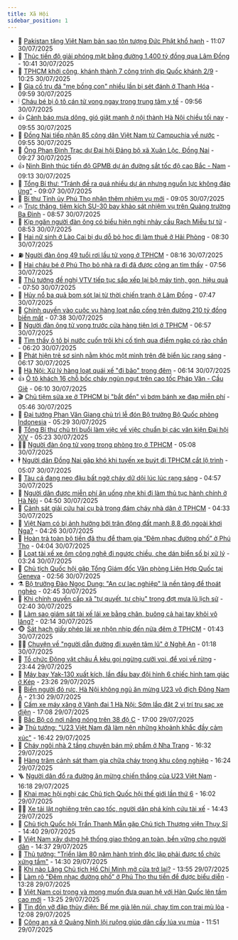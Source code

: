 ```yaml
---
title: Xã Hội
sidebar_position: 1
---
```


<!-- dantri-xa-hoi:START -->
- 🫣 [Pakistan tặng Việt Nam bản sao tôn tượng Đức Phật khổ hạnh](https://dantri.com.vn/xa-hoi/pakistan-tang-viet-nam-ban-sao-ton-tuong-duc-phat-kho-hanh-20250730174059504.htm) - 11:07 30/07/2025
- 💼 [Thúc tiến độ giải phóng mặt bằng đường 1.400 tỷ đồng qua Lâm Đồng](https://dantri.com.vn/xa-hoi/thuc-tien-do-giai-phong-mat-bang-duong-1400-ty-dong-qua-lam-dong-20250730172836645.htm) - 10:41 30/07/2025
- 🎊 [TPHCM khởi công, khánh thành 7 công trình dịp Quốc khánh 2/9](https://dantri.com.vn/xa-hoi/tphcm-khoi-cong-khanh-thanh-7-cong-trinh-dip-quoc-khanh-29-20250730161700152.htm) - 10:25 30/07/2025
- 🙉 [Gia cố trụ đá &quot;mẹ bồng con&quot; nhiều lần bị sét đánh ở Thanh Hóa](https://dantri.com.vn/xa-hoi/gia-co-tru-da-me-bong-con-nhieu-lan-bi-set-danh-o-thanh-hoa-20250730162521217.htm) - 09:59 30/07/2025
- 🕯 [Cháu bé bị ô tô cán tử vong ngay trong trung tâm y tế](https://dantri.com.vn/xa-hoi/chau-be-bi-o-to-can-tu-vong-ngay-trong-trung-tam-y-te-20250730164345156.htm) - 09:56 30/07/2025
- 👍 [Cảnh báo mưa dông, gió giật mạnh ở nội thành Hà Nội chiều tối nay](https://dantri.com.vn/xa-hoi/canh-bao-mua-dong-gio-giat-manh-o-noi-thanh-ha-noi-chieu-toi-nay-20250730165136750.htm) - 09:55 30/07/2025
- 🤖 [Đồng Nai tiếp nhận 85 công dân Việt Nam từ Campuchia về nước](https://dantri.com.vn/xa-hoi/dong-nai-tiep-nhan-85-cong-dan-viet-nam-tu-campuchia-ve-nuoc-20250730163354703.htm) - 09:55 30/07/2025
- 🙉 [Ông Phan Đình Trạc dự Đại hội Đảng bộ xã Xuân Lộc, Đồng Nai](https://dantri.com.vn/xa-hoi/ong-phan-dinh-trac-du-dai-hoi-dang-bo-xa-xuan-loc-dong-nai-20250730150622145.htm) - 09:27 30/07/2025
- 👍 [Ninh Bình thúc tiến độ GPMB dự án đường sắt tốc độ cao Bắc - Nam](https://dantri.com.vn/xa-hoi/ninh-binh-thuc-tien-do-gpmb-du-an-duong-sat-toc-do-cao-bac-nam-20250730160709033.htm) - 09:13 30/07/2025
- 🗽 [Tổng Bí thư: “Tránh đề ra quá nhiều dự án nhưng nguồn lực không đáp ứng”](https://dantri.com.vn/xa-hoi/tong-bi-thu-tranh-de-ra-qua-nhieu-du-an-nhung-nguon-luc-khong-dap-ung-20250730153309026.htm) - 09:07 30/07/2025
- 🗽 [Bí thư Tỉnh ủy Phú Thọ nhận thêm nhiệm vụ mới](https://dantri.com.vn/xa-hoi/bi-thu-tinh-uy-phu-tho-nhan-them-nhiem-vu-moi-20250730155551042.htm) - 09:05 30/07/2025
- 🔥 [Trực thăng, tiêm kích SU-30 bay khảo sát nhiệm vụ trên Quảng trường Ba Đình](https://dantri.com.vn/xa-hoi/truc-thang-tiem-kich-su-30-bay-khao-sat-nhiem-vu-tren-quang-truong-ba-dinh-20250730155053240.htm) - 08:57 30/07/2025
- 🦒 [Kịp ngăn người đàn ông có biểu hiện nghi nhảy cầu Rạch Miễu tự tử](https://dantri.com.vn/xa-hoi/kip-ngan-nguoi-dan-ong-co-bieu-hien-nghi-nhay-cau-rach-mieu-tu-tu-20250730153524842.htm) - 08:53 30/07/2025
- 🧐 [Hai nữ sinh ở Lào Cai bị dụ dỗ bỏ học đi làm thuê ở Hải Phòng](https://dantri.com.vn/xa-hoi/hai-nu-sinh-o-lao-cai-bi-du-do-bo-hoc-di-lam-thue-o-hai-phong-20250730152525008.htm) - 08:30 30/07/2025
- ⛽️ [Người đàn ông 49 tuổi rơi lầu tử vong ở TPHCM](https://dantri.com.vn/xa-hoi/nguoi-dan-ong-49-tuoi-roi-lau-tu-vong-o-tphcm-20250730145244885.htm) - 08:16 30/07/2025
- 🚀 [Hai cháu bé ở Phú Thọ bỏ nhà ra đi đã được công an tìm thấy](https://dantri.com.vn/xa-hoi/hai-chau-be-o-phu-tho-bo-nha-ra-di-da-duoc-cong-an-tim-thay-20250730144338106.htm) - 07:56 30/07/2025
- 🦒 [Thủ tướng đề nghị VTV tiếp tục sắp xếp lại bộ máy tinh, gọn, hiệu quả](https://dantri.com.vn/xa-hoi/thu-tuong-de-nghi-vtv-tiep-tuc-sap-xep-lai-bo-may-tinh-gon-hieu-qua-20250730144617010.htm) - 07:50 30/07/2025
- 🦅 [Hủy nổ ba quả bom sót lại từ thời chiến tranh ở Lâm Đồng](https://dantri.com.vn/xa-hoi/huy-no-ba-qua-bom-sot-lai-tu-thoi-chien-tranh-o-lam-dong-20250730143909946.htm) - 07:47 30/07/2025
- 🚀 [Chính quyền vào cuộc vụ hàng loạt nắp cống trên đường 210 tỷ đồng biến mất](https://dantri.com.vn/xa-hoi/chinh-quyen-vao-cuoc-vu-hang-loat-nap-cong-tren-duong-210-ty-dong-bien-mat-20250730140605565.htm) - 07:38 30/07/2025
- 🦅 [Người đàn ông tử vong trước cửa hàng tiện lợi ở TPHCM](https://dantri.com.vn/xa-hoi/nguoi-dan-ong-tu-vong-truoc-cua-hang-tien-loi-o-tphcm-20250730134621482.htm) - 06:57 30/07/2025
- 🤠 [Tìm thấy ô tô bị nước cuốn trôi khi cố tình qua điểm ngập có rào chắn](https://dantri.com.vn/xa-hoi/tim-thay-o-to-bi-nuoc-cuon-troi-khi-co-tinh-qua-diem-ngap-co-rao-chan-20250311153536907.htm) - 06:20 30/07/2025
- 💄 [Phát hiện trẻ sơ sinh nằm khóc một mình trên đê biển lúc rạng sáng](https://dantri.com.vn/xa-hoi/phat-hien-tre-so-sinh-nam-khoc-mot-minh-tren-de-bien-luc-rang-sang-20250730124135139.htm) - 06:17 30/07/2025
- 🥷 [Hà Nội: Xử lý hàng loạt quái xế &quot;đi bão&quot; trong đêm](https://dantri.com.vn/xa-hoi/ha-noi-xu-ly-hang-loat-quai-xe-di-bao-trong-dem-20250730125212278.htm) - 06:14 30/07/2025
- 👍 [Ô tô khách 16 chỗ bốc cháy ngùn ngụt trên cao tốc Pháp Vân - Cầu Giẽ](https://dantri.com.vn/xa-hoi/o-to-khach-16-cho-boc-chay-ngun-ngut-tren-cao-toc-phap-van-cau-gie-20250730124203536.htm) - 06:10 30/07/2025
- 🎬 [Chủ tiệm sửa xe ở TPHCM bị &quot;bắt đền&quot; vì bơm bánh xe đạp miễn phí](https://dantri.com.vn/xa-hoi/chu-tiem-sua-xe-o-tphcm-bi-bat-den-vi-bom-banh-xe-dap-mien-phi-20250730121823439.htm) - 05:46 30/07/2025
- 🦒 [Đại tướng Phan Văn Giang chủ trì lễ đón Bộ trưởng Bộ Quốc phòng Indonesia](https://dantri.com.vn/xa-hoi/dai-tuong-phan-van-giang-chu-tri-le-don-bo-truong-bo-quoc-phong-indonesia-20250730111542367.htm) - 05:29 30/07/2025
- 🌊 [Tổng Bí thư chủ trì buổi làm việc về việc chuẩn bị các văn kiện Đại hội XIV](https://dantri.com.vn/xa-hoi/tong-bi-thu-chu-tri-buoi-lam-viec-ve-viec-chuan-bi-cac-van-kien-dai-hoi-xiv-20250730122336424.htm) - 05:23 30/07/2025
- 🧑‍💻 [Người đàn ông tử vong trong phòng trọ ở TPHCM](https://dantri.com.vn/xa-hoi/nguoi-dan-ong-tu-vong-trong-phong-tro-o-tphcm-20250730114820440.htm) - 05:08 30/07/2025
- 🕴 [Người dân Đồng Nai gặp khó khi tuyến xe buýt đi TPHCM cắt lộ trình](https://dantri.com.vn/xa-hoi/nguoi-dan-dong-nai-gap-kho-khi-tuyen-xe-buyt-di-tphcm-cat-lo-trinh-20250729211712915.htm) - 05:07 30/07/2025
- 🤔 [Tàu cá đang neo đậu bất ngờ cháy dữ dội lúc lúc rạng sáng](https://dantri.com.vn/xa-hoi/tau-ca-dang-neo-dau-bat-ngo-chay-du-doi-luc-luc-rang-sang-20250730101611417.htm) - 04:57 30/07/2025
- 💄 [Người dân được miễn phí ăn uống nhẹ khi đi làm thủ tục hành chính ở Hà Nội](https://dantri.com.vn/xa-hoi/nguoi-dan-duoc-mien-phi-an-uong-nhe-khi-di-lam-thu-tuc-hanh-chinh-o-ha-noi-20250730114054142.htm) - 04:50 30/07/2025
- 🧠 [Cảnh sát giải cứu hai cụ bà trong đám cháy nhà dân ở TPHCM](https://dantri.com.vn/xa-hoi/canh-sat-giai-cuu-hai-cu-ba-trong-dam-chay-nha-dan-o-tphcm-20250730105355785.htm) - 04:33 30/07/2025
- 🦣 [Việt Nam có bị ảnh hưởng bởi trận động đất mạnh 8,8 độ ngoài khơi Nga?](https://dantri.com.vn/xa-hoi/viet-nam-co-bi-anh-huong-boi-tran-dong-dat-manh-88-do-ngoai-khoi-nga-20250730110744175.htm) - 04:26 30/07/2025
- 💫 [Hoàn trả toàn bộ tiền đã thu để tham gia “Đêm nhạc đường phố” ở Phú Thọ](https://dantri.com.vn/xa-hoi/hoan-tra-toan-bo-tien-da-thu-de-tham-gia-dem-nhac-duong-pho-o-phu-tho-20250730105235445.htm) - 04:04 30/07/2025
- 🚀 [Loạt tài xế xe ôm công nghệ đi ngược chiều, che dán biển số bị xử lý](https://dantri.com.vn/xa-hoi/loat-tai-xe-xe-om-cong-nghe-di-nguoc-chieu-che-dan-bien-so-bi-xu-ly-20250730101510487.htm) - 03:24 30/07/2025
- 🤔 [Chủ tịch Quốc hội gặp Tổng Giám đốc Văn phòng Liên Hợp Quốc tại Geneva](https://dantri.com.vn/xa-hoi/chu-tich-quoc-hoi-gap-tong-giam-doc-van-phong-lien-hop-quoc-tai-geneva-20250730095645090.htm) - 02:56 30/07/2025
- ⚗️ [Bộ trưởng Đào Ngọc Dung: &quot;An cư lạc nghiệp&quot; là nền tảng để thoát nghèo](https://dantri.com.vn/xa-hoi/bo-truong-dao-ngoc-dung-an-cu-lac-nghiep-la-nen-tang-de-thoat-ngheo-20250730093604249.htm) - 02:45 30/07/2025
- 🫶 [Khi chính quyền cấp xã &quot;tự quyết, tự chịu&quot; trong đợt mưa lũ lịch sử](https://dantri.com.vn/xa-hoi/khi-chinh-quyen-cap-xa-tu-quyet-tu-chiu-trong-dot-mua-lu-lich-su-20250730085835817.htm) - 02:40 30/07/2025
- 🌮 [Làm sao giám sát tài xế lái xe bằng chân, buông cả hai tay khỏi vô lăng?](https://dantri.com.vn/xa-hoi/lam-sao-giam-sat-tai-xe-lai-xe-bang-chan-buong-ca-hai-tay-khoi-vo-lang-20250730085150374.htm) - 02:14 30/07/2025
- 🐵 [Sát hạch giấy phép lái xe nhộn nhịp đến nửa đêm ở TPHCM](https://dantri.com.vn/xa-hoi/sat-hach-giay-phep-lai-xe-nhon-nhip-den-nua-dem-o-tphcm-20250729235059470.htm) - 01:43 30/07/2025
- 🧑‍🏫 [Chuyện về &quot;người dẫn đường đi xuyên tâm lũ&quot; ở Nghệ An](https://dantri.com.vn/xa-hoi/chuyen-ve-nguoi-dan-duong-di-xuyen-tam-lu-o-nghe-an-20250729162138567.htm) - 01:18 30/07/2025
- 💫 [Tổ chức Động vật châu Á kêu gọi ngừng cưỡi voi, để voi về rừng](https://dantri.com.vn/xa-hoi/to-chuc-dong-vat-chau-a-keu-goi-ngung-cuoi-voi-de-voi-ve-rung-20250728191949329.htm) - 23:44 29/07/2025
- 🦩 [Máy bay Yak-130 xuất kích, lần đầu bay đội hình 6 chiếc hình tam giác ở Kép](https://dantri.com.vn/xa-hoi/may-bay-yak-130-xuat-kich-lan-dau-bay-doi-hinh-6-chiec-hinh-tam-giac-o-kep-20250730051311911.htm) - 23:26 29/07/2025
- 🦄 [Biển người đỏ rực, Hà Nội không ngủ ăn mừng U23 vô địch Đông Nam Á](https://dantri.com.vn/xa-hoi/bien-nguoi-do-ruc-ha-noi-khong-ngu-an-mung-u23-vo-dich-dong-nam-a-20250730010541017.htm) - 21:30 29/07/2025
- 💂 [Cấm xe máy xăng ở Vành đai 1 Hà Nội: Sớm lắp đặt 2 vị trí trụ sạc xe điện](https://dantri.com.vn/xa-hoi/cam-xe-may-xang-o-vanh-dai-1-ha-noi-som-lap-dat-2-vi-tri-tru-sac-xe-dien-20250729222645842.htm) - 17:08 29/07/2025
- 💄 [Bắc Bộ có nơi nắng nóng trên 38 độ C](https://dantri.com.vn/xa-hoi/bac-bo-co-noi-nang-nong-tren-38-do-c-20250729210553572.htm) - 17:00 29/07/2025
- 🎬 [Thủ tướng: &quot;U23 Việt Nam đã làm nên những khoảnh khắc đầy cảm xúc&quot;](https://dantri.com.vn/xa-hoi/thu-tuong-u23-viet-nam-da-lam-nen-nhung-khoanh-khac-day-cam-xuc-20250729234123127.htm) - 16:42 29/07/2025
- 👀 [Cháy ngôi nhà 2 tầng chuyên bán mỹ phẩm ở Nha Trang](https://dantri.com.vn/xa-hoi/chay-ngoi-nha-2-tang-chuyen-ban-my-pham-o-nha-trang-20250729221426141.htm) - 16:32 29/07/2025
- 💃 [Hàng trăm cảnh sát tham gia chữa cháy trong khu công nghiệp](https://dantri.com.vn/xa-hoi/hang-tram-canh-sat-tham-gia-chua-chay-trong-khu-cong-nghiep-20250729231732111.htm) - 16:24 29/07/2025
- 🪜 [Người dân đổ ra đường ăn mừng chiến thắng của U23 Việt Nam](https://dantri.com.vn/xa-hoi/nguoi-dan-do-ra-duong-an-mung-chien-thang-cua-u23-viet-nam-20250729231626628.htm) - 16:18 29/07/2025
- 📝 [Khai mạc hội nghị các Chủ tịch Quốc hội thế giới lần thứ 6](https://dantri.com.vn/xa-hoi/khai-mac-hoi-nghi-cac-chu-tich-quoc-hoi-the-gioi-lan-thu-6-20250729230239211.htm) - 16:02 29/07/2025
- 🧑‍💻 [Xe tải lật nghiêng trên cao tốc, người dân phá kính cứu tài xế](https://dantri.com.vn/xa-hoi/xe-tai-lat-nghieng-tren-cao-toc-nguoi-dan-pha-kinh-cuu-tai-xe-20250729210602047.htm) - 14:43 29/07/2025
- 👺 [Chủ tịch Quốc hội Trần Thanh Mẫn gặp Chủ tịch Thượng viện Thụy Sĩ](https://dantri.com.vn/xa-hoi/chu-tich-quoc-hoi-tran-thanh-man-gap-chu-tich-thuong-vien-thuy-si-20250729214032810.htm) - 14:40 29/07/2025
- 🌮 [Việt Nam xây dựng hệ thống giao thông an toàn, bền vững cho người dân](https://dantri.com.vn/xa-hoi/viet-nam-xay-dung-he-thong-giao-thong-an-toan-ben-vung-cho-nguoi-dan-20250729190419124.htm) - 14:37 29/07/2025
- 🤭 [Thủ tướng: &quot;Triển lãm 80 năm hành trình độc lập phải được tổ chức xứng tầm&quot;](https://dantri.com.vn/xa-hoi/thu-tuong-trien-lam-80-nam-hanh-trinh-doc-lap-phai-duoc-to-chuc-xung-tam-20250729212007472.htm) - 14:30 29/07/2025
- 💪 [Khi nào Lăng Chủ tịch Hồ Chí Minh mở cửa trở lại?](https://dantri.com.vn/xa-hoi/khi-nao-lang-chu-tich-ho-chi-minh-mo-cua-tro-lai-20250729204802549.htm) - 13:55 29/07/2025
- 🧰 [Làm rõ &quot;Đêm nhạc đường phố” ở Phú Thọ thu tiền để được biểu diễn](https://dantri.com.vn/xa-hoi/lam-ro-dem-nhac-duong-pho-o-phu-tho-thu-tien-de-duoc-bieu-dien-20250729202456716.htm) - 13:28 29/07/2025
- 🤡 [Việt Nam coi trọng và mong muốn đưa quan hệ với Hàn Quốc lên tầm cao mới](https://dantri.com.vn/xa-hoi/viet-nam-coi-trong-va-mong-muon-dua-quan-he-voi-han-quoc-len-tam-cao-moi-20250729202518096.htm) - 13:25 29/07/2025
- 🦆 [Tin đồn vỡ đập thủy điện: Bế mẹ già lên núi, chạy tìm con trai mù lòa](https://dantri.com.vn/xa-hoi/tin-don-vo-dap-thuy-dien-be-me-gia-len-nui-chay-tim-con-trai-mu-loa-20250729162100905.htm) - 12:08 29/07/2025
- 🦍 [Công an xã ở Quảng Ninh lội ruộng giúp dân cấy lúa vụ mùa](https://dantri.com.vn/xa-hoi/cong-an-xa-o-quang-ninh-loi-ruong-giup-dan-cay-lua-vu-mua-20250729184138335.htm) - 11:51 29/07/2025<!-- dantri-xa-hoi:END -->
